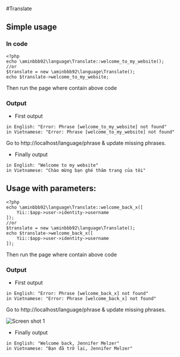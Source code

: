 #Translate
## Simple usage
### In code
```
<?php
echo \aminbbb92\language\Translate::welcome_to_my_website();
//or
$translate = new \aminbbb92\language\Translate();
echo $translate->welcome_to_my_website;
```
Then run the page where contain above code

### Output
* First output
```
in English: "Error: Phrase [welcome_to_my_website] not found"
in Vietnamese: "Error: Phrase [welcome_to_my_website] not found"
```
Go to http://localhost/language/phrase & update missing phrases.
* Finally output
```
in English: "Welcome to my website"
in Vietnamese: "Chào mừng bạn ghé thăm trang của tôi"
```
## Usage with parameters:
```
<?php
echo \aminbbb92\language\Translate::welcome_back_x([
    Yii::$app->user->identity->username
]);
//or
$translate = new \aminbbb92\language\Translate();
echo $translate->welcome_back_x([
    Yii::$app->user->identity->username
]);
```
Then run the page where contain above code

### Output
* First output
```
in English: "Error: Phrase [welcome_back_x] not found"
in Vietnamese: "Error: Phrase [welcome_back_x] not found"
```
Go to http://localhost/language/phrase & update missing phrases.

![Screen shot 1](screenshot1.png)
* Finally output
```
in English: "Welcome back, Jennifer Melzer"
in Vietnamese: "Bạn đã trở lại, Jennifer Melzer"
```
